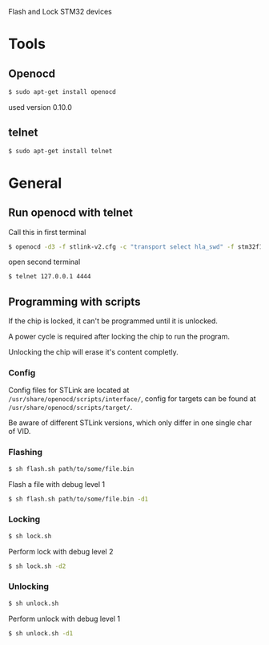Flash and Lock STM32 devices

# Tools
## Openocd
```bash
$ sudo apt-get install openocd
```

used version 0.10.0

## telnet
```bash
$ sudo apt-get install telnet
```

# General
## Run openocd with telnet
Call this in first terminal

```bash
$ openocd -d3 -f stlink-v2.cfg -c "transport select hla_swd" -f stm32f1x.cfg
```

open second terminal
```bash
$ telnet 127.0.0.1 4444
```

## Programming with scripts
If the chip is locked, it can't be programmed until it is unlocked.

A power cycle is required after locking the chip to run the program.

Unlocking the chip will erase it's content completly.

### Config
Config files for STLink are located at `/usr/share/openocd/scripts/interface/`,
config for targets can be found at ` /usr/share/openocd/scripts/target/`.

Be aware of different STLink versions, which only differ in one single char of VID.

### Flashing
```bash
$ sh flash.sh path/to/some/file.bin
```

Flash a file with debug level 1

```bash
$ sh flash.sh path/to/some/file.bin -d1
```

### Locking
```bash
$ sh lock.sh
```

Perform lock with debug level 2
```bash
$ sh lock.sh -d2
```

### Unlocking
```bash
$ sh unlock.sh
```

Perform unlock with debug level 1
```bash
$ sh unlock.sh -d1
```

